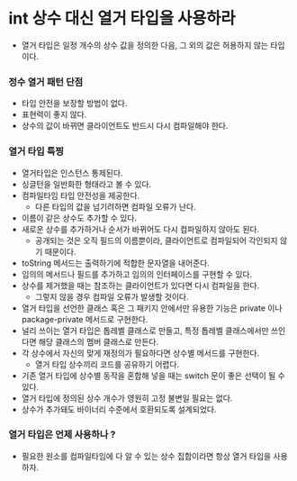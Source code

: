 # int 상수 대신 열거 타입을 사용하라

* 열거 타입은 일정 개수의 상수 값을 정의한 다음, 그 외의 값은 허용하지 않는 타입이다.

### 정수 열거 패턴 단점
* 타입 안전을 보장할 방법이 없다.
* 표현력이 좋지 않다.
* 상수의 값이 바뀌면 클라이언트도 반드시 다시 컴파일해야 한다.

### 열거 타입 특찡
* 열거타입은 인스턴스 통제된다.
* 싱글턴을 일반화한 형태라고 볼 수 있다.
* 컴파일타임 타입 안전성을 제공한다.
  * 다른 타입의 값을 넘기려하면 컴파일 오류가 난다.
* 이름이 같은 상수도 추가할 수 있다.
* 새로운 상수를 추가하거나 순서가 바뀌어도 다시 컴파일하지 않아도 된다.
  * 공개되는 것은 오직 필드의 이름뿐이라, 클라이언트로 컴파일되어 각인되지 않기 때문이다.
* toString 메서드는 출력하기에 적합한 문자열을 내어준다.
* 임의의 메서드나 필드를 추가하고 임의의 인터페이스를 구현할 수 있다.
* 상수를 제거했을 때는 참조하는 클라이언트가 있다면 다시 컴파일을 한다.
  * 그렇지 않을 경우 컴파일 오류가 발생할 것이다.
* 열거 타입을 선언한 클래스 혹은 그 패키지 안에서만 유용한 기능은 private 이나 package-private 메서드로 구현한다.
* 널리 쓰이는 열거 타입은 톱레벨 클래스로 만들고, 특정 톱레벨 클래스에서만 쓰인다면 해당 클래스의 멤버 클래스로 만든다.
* 각 상수에서 자신의 맞게 재정의가 필요하다면 상수별 메서드를 구현한다.
  * 열거 타입 상수끼리 코드를 공유하기 어렵다.
* 기존 열거 타입에 상수별 동작을 혼합해 넣을 때는 switch 문이 좋은 선택이 될 수 있다.
* 열거 타입에 정의된 상수 개수가 영원히 고정 불변일 필요는 없다.
* 상수가 추가돼도 바이너리 수준에서 호환되도록 설계되었다.

### 열거 타입은 언제 사용하나 ?
* 필요한 원소를 컴파일타임에 다 알 수 있는 상수 집합이라면 항상 열거 타입을 사용하자.